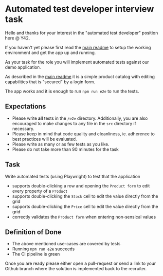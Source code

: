 # Automated test developer interview task

Hello and thanks for your interest in the "automated test developer" position here @ Y42.

If you haven't yet please first read the [main readme](README.md) to setup the working environment and get the app up and running.

As your task for the role you will implement automated tests against our demo application.

As described in the [main readme](README.md) it is a simple product catalog with editing capabilities that is "secured" by a login form.

The app works and it is enough to run `npm run e2e` to run the tests.

## Expectations

- Please write **all** tests in the `/e2e` directory.
  Additionally, you are also encouraged to make changes to any file in the `src` directory if necessary.
- Please keep in mind that code quality and cleanliness, ie. adherence to best practices will be evaluated.
- Please write as many or as few tests as you like.
- Please do not take more than 90 minutes for the task

## Task

Write automated tests (using Playwright) to test that the application

- supports double-clicking a row and opening the `Product form` to edit every property of a `Product`
- supports double-clicking the `Stock` cell to edit the value directly from the grid
- supports double-clicking the `Price` cell to edit the value directly from the grid
- correctly validates the `Product form` when entering non-sensical values

## Definition of Done

- The above mentioned use-cases are covered by tests
- Running `npm run e2e` succeeds
- The CI pipeline is green

Once you are ready please either open a pull-request or send a link to your Github branch where the solution is implemented back to the recruiter.
